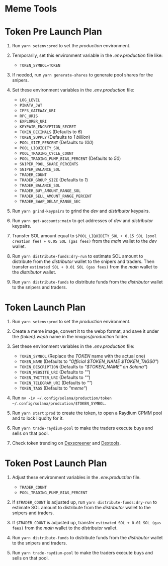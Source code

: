 # Meme Tools

# Token Pre Launch Plan

1. Run `yarn setenv:prod` to set the _production_ environment.

2. Temporarily, set this environment variable in the _.env.production_ file like:

    - `TOKEN_SYMBOL=TOKEN`

3. If needed, run `yarn generate-shares` to generate pool shares for the snipers.

4. Set these environment variables in the _.env.production_ file:

    - `LOG_LEVEL`
    - `PINATA_JWT`
    - `IPFS_GATEWAY_URI`
    - `RPC_URIS`
    - `EXPLORER_URI`
    - `KEYPAIR_ENCRYPTION_SECRET`
    - `TOKEN_DECIMALS` (Defaults to _6_)
    - `TOKEN_SUPPLY` (Defaults to _1 billion_)
    - `POOL_SIZE_PERCENT` (Defaults to _100_)
    - `POOL_LIQUIDITY_SOL`
    - `POOL_TRADING_CYCLE_COUNT`
    - `POOL_TRADING_PUMP_BIAS_PERCENT` (Defaults to _50_)
    - `SNIPER_POOL_SHARE_PERCENTS`
    - `SNIPER_BALANCE_SOL`
    - `TRADER_COUNT`
    - `TRADER_GROUP_SIZE` (Defaults to _1_)
    - `TRADER_BALANCE_SOL`
    - `TRADER_BUY_AMOUNT_RANGE_SOL`
    - `TRADER_SELL_AMOUNT_RANGE_PERCENT`
    - `TRADER_SWAP_DELAY_RANGE_SEC`

5. Run `yarn grind-keypairs` to grind the _dev_ and _distributor_ keypairs.

6. Run `yarn get-accounts:main` to get addresses of _dev_ and _distributor_ keypairs.

7. Transfer SOL amount equal to `$POOL_LIQUIDITY_SOL + 0.15 SOL (pool creation fee) + 0.05 SOL (gas fees)` from the _main_ wallet to the _dev_ wallet.

8. Run `yarn distribute-funds:dry-run` to estimate SOL amount to distribute from the _distributor_ wallet to the snipers and traders. Then transfer `estimated SOL + 0.01 SOL (gas fees)` from the _main_ wallet to the _distributor_ wallet.

9. Run `yarn distribute-funds` to distribute funds from the _distributor_ wallet to the snipers and traders.

# Token Launch Plan

1. Run `yarn setenv:prod` to set the _production_ environment.

2. Create a meme image, convert it to the webp format, and save it under the _{token}.wepb_ name in the _images/production_ folder.

3. Set these environment variables in the _.env.production_ file:

    - `TOKEN_SYMBOL` (Replace the _TOKEN_ name with the actual one)
    - `TOKEN_NAME` (Defaults to _"Official $TOKEN_NAME $TOKEN_TAGS0"_)
    - `TOKEN_DESCRIPTION` (Defaults to _"$TOKEN_NAME" on Solana"_)
    - `TOKEN_WEBSITE_URI` (Defaults to _""_)
    - `TOKEN_TWITTER_URI` (Defaults to _""_)
    - `TOKEN_TELEGRAM_URI` (Defaults to _""_)
    - `TOKEN_TAGS` (Defaults to _"meme"_)

4. Run `mv -iv ~/.config/solana/production/token ~/.config/solana/prodcution/$TOKEN_SYMBOL`.

5. Run `yarn start:prod` to create the token, to open a Raydium CPMM pool and to lock liqudity for it.

6. Run `yarn trade-raydium-pool` to make the traders execute buys and sells on that pool.

7. Check token trending on [Dexscreener](https://dexscreener.com/?rankBy=trendingScoreM5&order=desc) and [Dextools](https://www.dextools.io/app/en/solana/pairs).

# Token Post Launch Plan

1. Adjust these environment variables in the _.env.production_ file.

    - `TRADER_COUNT`
    - `POOL_TRADING_PUMP_BIAS_PERCENT`

2. If `$TRADER_COUNT` is adjusted up, run `yarn distribute-funds:dry-run` to estimate SOL amount to distribute from the _distributor_ wallet to the snipers and traders.

3. If `$TRADER_COUNT` is adjusted up, transfer `estimated SOL + 0.01 SOL (gas fees)` from the _main_ wallet to the _distributor_ wallet.

4. Run `yarn distribute-funds` to distribute funds from the _distributor_ wallet to the snipers and traders.

5. Run `yarn trade-raydium-pool` to make the traders execute buys and sells on that pool.
